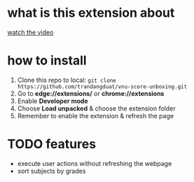 # what is this extension about
[watch the video](https://www.youtube.com/watch?v=US9jgsocCKM)

# how to install
1. Clone this repo to local:
`git clone https://github.com/trandangduat/vnu-score-unboxing.git`
2. Go to **edge://extensions/** or **chrome://extensions**
3. Enable **Developer mode**
4. Choose **Load unpacked** & choose the extension folder
5. Remember to enable the extension & refresh the page

# TODO features
- execute user actions without refreshing the webpage
- sort subjects by grades
